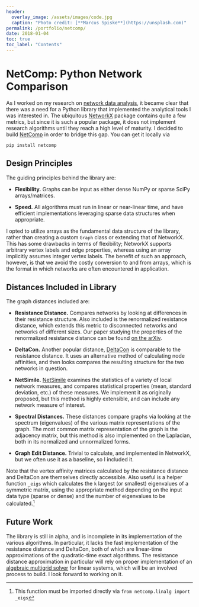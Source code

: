 ```yaml
---
header:
  overlay_image: /assets/images/code.jpg
  caption: "Photo credit: [**Marcus Spiske**](https://unsplash.com)"
permalink: /portfolio/netcomp/
date: 2018-01-04
toc: true
toc_label: "Contents"
---
```


# NetComp: Python Network Comparison

As I worked on my research on [network data analysis][1], it became clear that
there was a need for a Python library that implemented the analytical tools I
was interested in. The ubiquitous [NetworkX][2] package contains quite a few
metrics, but since it is such a popular package, it does not implement research
algorithms until they reach a high level of maturity. I decided to build
[NetComp][3] in order to bridge this gap. You can get it locally via

	pip install netcomp

## Design Principles

The guiding principles behind the library are:

- **Flexibility.** Graphs can be input as either dense NumPy or sparse SciPy
  arrays/matrices.
  
- **Speed.** All algorithms must run in linear or near-linear time, and have
  efficient implementations leveraging sparse data structures when appropriate.
  
I opted to utilize arrays as the fundamental data structure of the library,
rather than creating a custom `Graph` class or extending that of NetworkX. This
has some drawbacks in terms of flexibility; NetworkX supports arbitrary vertex
labels and edge properties, whereas using an array implicitly assumes integer
vertex labels. The benefit of such an approach, however, is that we avoid the
costly conversion to and from arrays, which is the format in which networks are
often encountered in application.

## Distances Included in Library

The graph distances included are:

- **Resistance Distance.** Compares networks by looking at differences in their
  resistance structure. Also included is the renormalized resistance distance,
  which extends this metric to disconnected networks and networks of different
  sizes. Our paper studying the properties of the renormalized resistance
  distance can be found [on the arXiv][5].

- **DeltaCon.** Another popular distance, [DeltaCon][4] is comparable to the resistance
  distance. It uses an alternative method of calculating node affinities, and
  then looks compares the resulting structure for the two networks in question. 
  
- **NetSimile.** [NetSimile][7] examines the statistics of a variety of local network
  measures, and compares statistical properties (mean, standard deviation, etc.)
  of these measures. We implement it as originally proposed, but this method is
  highly extensible, and can include any network measure of interest.

- **Spectral Distances.** These distances compare graphs via looking at the
  spectrum (eigenvalues) of the various matrix representations of the graph. The
  most common matrix representation of the graph is the adjacency matrix, but
  this method is also implemented on the Laplacian, both in its normalized and
  unnormalized forms.

- **Graph Edit Distance.** Trivial to calculate, and implemented in NetworkX, but
  we often use it as a baseline, so I included it.
  
Note that the vertex affinity matrices calculated by the resistance distance and
DeltaCon are themselves directly accessible. Also useful is a helper function
`_eigs` which calculates the `k` largest (or smallest) eigenvalues of a
symmetric matrix, using the appropriate method depending on the input data type
(sparse or dense) and the number of eigenvalues to be calculated.[^fnote1]

## Future Work

The library is still in alpha, and is incomplete in its implementation of the
various algorithms. In particular, it lacks the fast implementation of the
resistance distance and DeltaCon, both of which are linear-time approximations
of the quadratic-time exact algorithms. The resistance distance approximation in
particular will rely on proper implementation of an
[algebraic multigrid solver][6] for linear systems, which will be an involved
process to build. I look forward to working on it.

[^fnote1]: This function must be imported directly via `from netcomp.linalg
    import _eigs`

[1]: /portfolio/networks

[2]: https://networkx.github.io/

[3]: https://www.github.com/peterewills/netcomp

[4]: https://arxiv.org/abs/1304.4657

[5]: https://arxiv.org/abs/1707.07362

[6]: http://pyamg.github.io/

[7]: https://arxiv.org/abs/1209.2684
